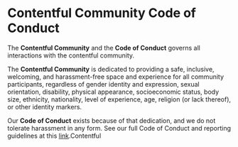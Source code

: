 # Contentful Community Code of Conduct

The **Contentful Community** and the **Code of Conduct** governs all interactions with the contentful community.

The **Contentful Community** is dedicated to providing a safe, inclusive, welcoming, and harassment-free space and experience for all community participants, regardless of gender identity and expression, sexual orientation, disability, physical appearance, socioeconomic status, body size, ethnicity, nationality, level of experience, age, religion (or lack thereof), or other identity markers.

Our **Code of Conduct** exists because of that dedication, and we do not tolerate harassment in any form. See our full Code of Conduct and reporting guidelines at this [link](https://www.contentful.com/developers/code-of-conduct/).Contentful
